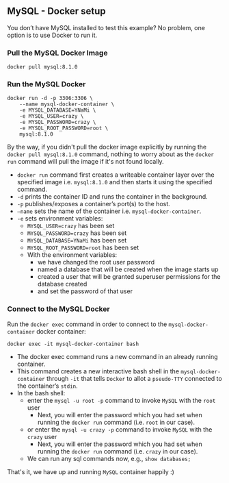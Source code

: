 
## MySQL - Docker setup
                           
You don’t have MySQL installed to test this example? No problem, one option is to use Docker to run it.

### Pull the MySQL Docker Image

```
docker pull mysql:8.1.0
```

### Run the MySQL Docker

```
docker run -d -p 3306:3306 \
    --name mysql-docker-container \
    -e MYSQL_DATABASE=YNaMi \
    -e MYSQL_USER=crazy \
    -e MYSQL_PASSWORD=crazy \
    -e MYSQL_ROOT_PASSWORD=root \
    mysql:8.1.0
```

By the way, if you didn't pull the docker image explicitly by running the `docker pull mysql:8.1.0` command, nothing
to worry about as the `docker run` command will pull the image if it's not found locally.

* `docker run` command first creates a writeable container layer over the specified image i.e. `mysql:8.1.0`
   and then starts it using the specified command.
* `-d` prints the container ID and runs the container in the background.
* `-p` publishes/exposes a container’s port(s) to the host.
* `–name` sets the name of the container i.e. `mysql-docker-container`.
* `-e`  sets environment variables:
  * `MYSQL_USER=crazy` has been set
  * `MYSQL_PASSWORD=crazy` has been set
  * `MYSQL_DATABASE=YNaMi` has been set
  * `MYSQL_ROOT_PASSWORD=root` has been set
  * With the environment variables:
    * we have changed the root user password 
    * named a database that will be created when the image starts up 
    * created a user that will be granted superuser permissions for the database created 
    * and set the password of that user

### Connect to the MySQL Docker

Run the `docker exec` command in order to connect to the `mysql-docker-container` docker container:

```
docker exec -it mysql-docker-container bash
```

* The docker exec command runs a new command in an already running container.
* This command creates a new interactive bash shell in the `mysql-docker-container` through `-it` that tells `Docker`
  to allot a `pseudo-TTY` connected to the container’s `stdin`.
* In the bash shell:
  * enter the `mysql -u root -p` command to invoke `MySQL` with the `root` user
    * Next, you will enter the password which you had set when running the `docker run` command (i.e. `root` in our case).
  * or enter the `mysql -u crazy -p` command to invoke `MySQL` with the `crazy` user
    * Next, you will enter the password which you had set when running the `docker run` command (i.e. `crazy` in our case).
  * We can run any sql commands now, e.g., `show databases;`

That's it, we have up and running `MySQL` container happily :)
